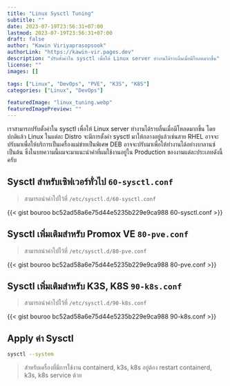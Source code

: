 ```yaml
---
title: "Linux Sysctl Tuning"
subtitle: ""
date: 2023-07-19T23:56:31+07:00
lastmod: 2023-07-19T23:56:31+07:00
draft: false
author: "Kawin Viriyaprasopsook"
authorLink: "https://kawin-vir.pages.dev"
description: "ปรับตั้งค่าใน sysctl เพื่อให้ Linux server ทำงานได้ราบลื่นเมื่อมีโหลดมากขึ้น"
license: ""
images: []

tags: ["Linux", "DevOps", "PVE", "K3S", "K8S"]
categories: ["Linux", "DevOps"]

featuredImage: "linux_tuning.webp"
featuredImagePreview: ""
---
```


เราสามารถปรับตั้งค่าใน sysctl เพื่อให้ Linux server ทำงานได้ราบลื่นเมื่อมีโหลดมากขึ้น โดยปกติแล้ว Linux ในแต่ละ Distro จะมีการตั้งค่า sysctl มาให้กลางอยู่แล้วเช่นสาย RHEL อาจจะปรับมาเพื่อให้บริการเป็นเครื่องแม่ข่ายเป็นพิเศษ DEB อาจจะปรับมาเพื่อให้ทำงานได้อย่างบาลานซ์ เป็นต้น ซึ่งในบทความนี้ผมจะมาแนะนำค่าที่ผมใช้งานอยู่ใน Production ของงานแต่ละประเภทดังนี้ครับ

<!--more-->

## Sysctl สำหรับเซิฟเวอร์ทั่วไป `60-sysctl.conf`
> สามารถนำค่าไปไว้ที่ `/etc/sysctl.d/60-sysctl.conf`

{{< gist bouroo bc52ad58a6e75d44e5235b229e9ca988 60-sysctl.conf >}}

## Sysctl เพิ่มเติมสำหรับ Promox VE `80-pve.conf`
> สามารถนำค่าไปไว้ที่ `/etc/sysctl.d/80-pve.conf`

{{< gist bouroo bc52ad58a6e75d44e5235b229e9ca988 80-pve.conf >}}

## Sysctl เพิ่มเติมสำหรับ K3S, K8S `90-k8s.conf`
> สามารถนำค่าไปไว้ที่ `/etc/sysctl.d/90-k8s.conf`

{{< gist bouroo bc52ad58a6e75d44e5235b229e9ca988 90-k8s.conf >}}

## Apply ค่า Sysctl
```bash
sysctl --system
```
> สำหรับเครื่องที่มีการใช้งาน containerd, k3s, k8s อยู่ต้อง restart containerd, k3s, k8s service ด้วย